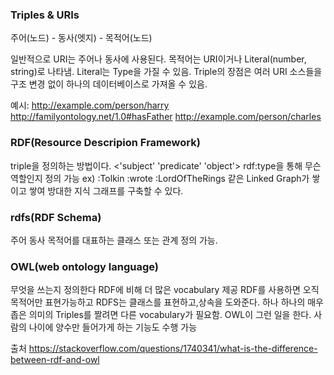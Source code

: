 ### Triples & URIs

주어(노드) - 동사(엣지) - 목적어(노드)

일반적으로 URI는 주어나 동사에 사용된다. 목적어는 URI이거나 Literal(number, string)로 나타냄.
Literal는 Type을 가질 수 있음. Triple의 장점은 여러 URI 소스들을 구조 변경 없이 하나의 데이터베이스로 가져올 수 있음.

예시: <http://example.com/person/harry> <http://familyontology.net/1.0#hasFather> <http://example.com/person/charles>

### RDF(Resource Descripion Framework) 
triple을 정의하는 방법이다. <'subject' 'predicate' 'object'>
rdf:type을 통해 무슨 역할인지 정의 가능 
ex) :Tolkin :wrote :LordOfTheRings 같은 Linked Graph가 쌓이고 쌓여 방대한 지식 그래프를 구축할 수 있다.

### rdfs(RDF Schema) 
주어 동사 목적어를 대표하는 클래스 또는 관계 정의 가능.

### OWL(web ontology language)
무엇을 쓰는지 정의한다 RDF에 비해 더 많은 vocabulary 제공
RDF를 사용하면 오직 목적어만 표현가능하고 RDFS는 클래스를 표현하고,상속을 도와준다. 
하나 하나의 매우 좁은 의미의 Triples를 짤려면 다른 vocabulary가 필요함. OWL이 그런 일을 한다.
사람의 나이에 양수만 들어가게 하는 기능도 수행 가능

출처
https://stackoverflow.com/questions/1740341/what-is-the-difference-between-rdf-and-owl
